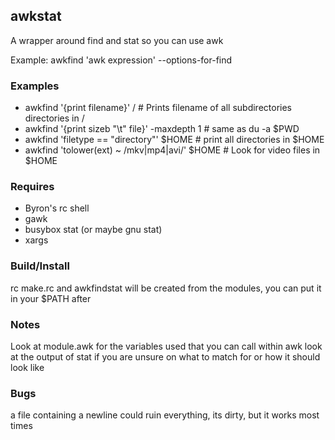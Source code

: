 
## awkstat

A wrapper around find and stat so you can use awk

Example: awkfind 'awk expression' --options-for-find

### Examples

* awkfind '{print filename}' /  # Prints filename of all subdirectories directories in /
* awkfind '{print sizeb "\t" file}' -maxdepth 1 # same as du -a $PWD
* awkfind 'filetype == "directory"' $HOME  # print all directories in $HOME
* awkfind 'tolower(ext) ~ /mkv|mp4|avi/' $HOME # Look for video files in $HOME

### Requires

* Byron's rc shell
* gawk
* busybox stat (or maybe gnu stat)
* xargs

### Build/Install

rc make.rc and awkfindstat will be created from the modules, you can put it in your $PATH after

### Notes

Look at module.awk for the variables used that you can call within awk
look at the output of stat if you are unsure on what to match for or how it should look like

### Bugs

a file containing a newline could ruin everything, its dirty, but it works most times
